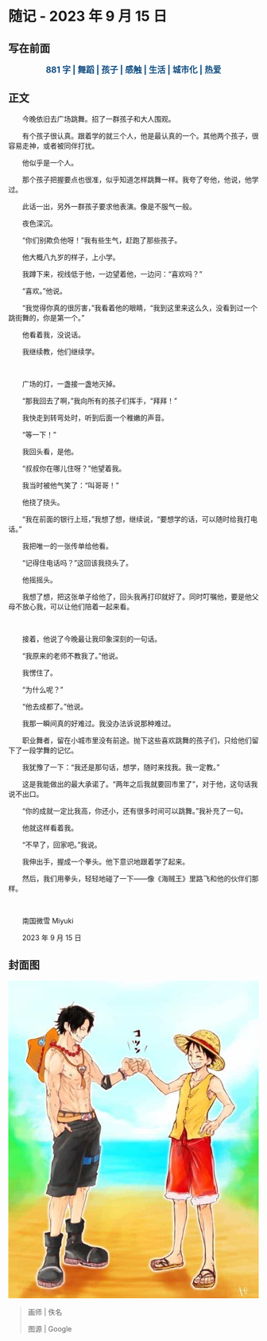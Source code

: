 # 随记 - 2023 年 9 月 15 日

## 写在前面

<p style="color:#0f4c81; text-align:center; font-weight:bold; font-size:larger;">881 字 | 舞蹈 | 孩子 | 感触 | 生活 | 城市化 | 热爱</p>

## 正文

　　今晚依旧去广场跳舞。招了一群孩子和大人围观。

　　有个孩子很认真。跟着学的就三个人，他是最认真的一个。其他两个孩子，很容易走神，或者被同伴打扰。

　　他似乎是一个人。

　　那个孩子把握要点也很准，似乎知道怎样跳舞一样。我夸了夸他，他说，他学过。

　　此话一出，另外一群孩子要求他表演。像是不服气一般。

　　夜色深沉。

　　“你们别欺负他呀！”我有些生气，赶跑了那些孩子。

　　他大概八九岁的样子，上小学。

　　我蹲下来，视线低于他，一边望着他，一边问：“喜欢吗？”

　　“喜欢。”他说。

　　“我觉得你真的很厉害，”我看着他的眼睛，“我到这里来这么久，没看到过一个跳街舞的，你是第一个。”

　　他看着我，没说话。

　　我继续教，他们继续学。

<br />

　　广场的灯，一盏接一盏地灭掉。

　　“那我回去了啊，”我向所有的孩子们挥手，“拜拜！”

　　我快走到转弯处时，听到后面一个稚嫩的声音。

　　“等一下！”

　　我回头看，是他。

　　“叔叔你在哪儿住呀？”他望着我。

　　我当时被他气笑了：“叫哥哥！”

　　他挠了挠头。

　　“我在前面的银行上班，”我想了想，继续说，“要想学的话，可以随时给我打电话。”

　　我把唯一的一张传单给他看。

　　“记得住电话吗？”这回该我挠头了。

　　他摇摇头。

　　我想了想，把这张单子给他了，回头我再打印就好了。同时叮嘱他，要是他父母不放心我，可以让他们陪着一起来看。

<br />

　　接着，他说了今晚最让我印象深刻的一句话。

　　“我原来的老师不教我了。”他说。

　　我愣住了。

　　“为什么呢？”

　　“他去成都了。”他说。

　　我那一瞬间真的好难过。我没办法诉说那种难过。

　　职业舞者，留在小城市里没有前途。抛下这些喜欢跳舞的孩子们，只给他们留下了一段学舞的记忆。

　　我犹豫了一下：“我还是那句话，想学，随时来找我。我一定教。”

　　这是我能做出的最大承诺了。“两年之后我就要回市里了”，对于他，这句话我说不出口。

　　“你的成就一定比我高，你还小，还有很多时间可以跳舞。”我补充了一句。

　　他就这样看着我。

　　“不早了，回家吧。”我说。

　　我伸出手，握成一个拳头。他下意识地跟着学了起来。

　　然后，我们用拳头，轻轻地碰了一下——像《海贼王》里路飞和他的伙伴们那样。

<br />

　　南国微雪 Miyuki

　　2023 年 9 月 15 日

## 封面图

![](https://raw.githubusercontent.com/TinySnow/GithubImageHosting/main/blog/articles/essays/One%20Piece%20Gif.jpg)

> 画师 | 佚名
> 
> 图源 | Google